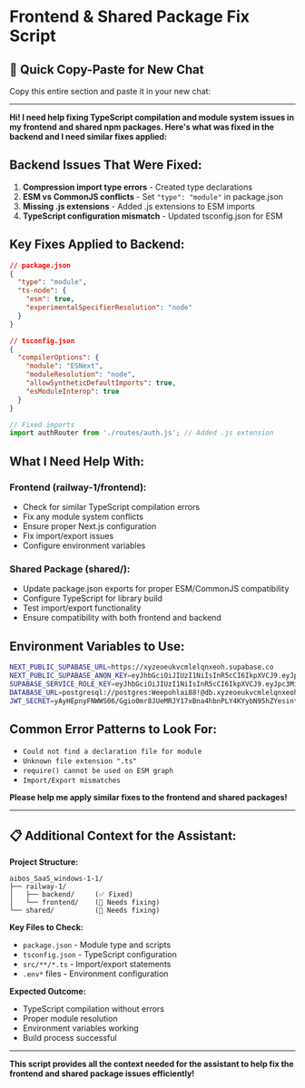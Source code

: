 # Frontend & Shared Package Fix Script

## 🚀 **Quick Copy-Paste for New Chat**

Copy this entire section and paste it in your new chat:

---

**Hi! I need help fixing TypeScript compilation and module system issues in my frontend and shared npm packages. Here's what was fixed in the backend and I need similar fixes applied:**

## **Backend Issues That Were Fixed:**

1. **Compression import type errors** - Created type declarations
2. **ESM vs CommonJS conflicts** - Set `"type": "module"` in package.json
3. **Missing .js extensions** - Added .js extensions to ESM imports
4. **TypeScript configuration mismatch** - Updated tsconfig.json for ESM

## **Key Fixes Applied to Backend:**

```json
// package.json
{
  "type": "module",
  "ts-node": {
    "esm": true,
    "experimentalSpecifierResolution": "node"
  }
}
```

```json
// tsconfig.json
{
  "compilerOptions": {
    "module": "ESNext",
    "moduleResolution": "node",
    "allowSyntheticDefaultImports": true,
    "esModuleInterop": true
  }
}
```

```typescript
// Fixed imports
import authRouter from './routes/auth.js'; // Added .js extension
```

## **What I Need Help With:**

### **Frontend (railway-1/frontend):**

- Check for similar TypeScript compilation errors
- Fix any module system conflicts
- Ensure proper Next.js configuration
- Fix import/export issues
- Configure environment variables

### **Shared Package (shared/):**

- Update package.json exports for proper ESM/CommonJS compatibility
- Configure TypeScript for library build
- Test import/export functionality
- Ensure compatibility with both frontend and backend

## **Environment Variables to Use:**

```bash
NEXT_PUBLIC_SUPABASE_URL=https://xyzeoeukvcmlelqnxeoh.supabase.co
NEXT_PUBLIC_SUPABASE_ANON_KEY=eyJhbGciOiJIUzI1NiIsInR5cCI6IkpXVCJ9.eyJpc3MiOiJzdXBhYmFzZSIsInJlZiI6Inh5emVvZXVrdmNtbGVscW54ZW9oIiwicm9sZSI6ImFubm4iLCJpYXQiOjE3NTE1OTUyMTEsImV4cCI6MjA2NzE3MTIxMX0.96FSIBHriOpD92riU992Z469cRP5A_kE54vxnldp2QE
SUPABASE_SERVICE_ROLE_KEY=eyJhbGciOiJIUzI1NiIsInR5cCI6IkpXVCJ9.eyJpc3MiOiJzdXBhYmFzZSIsInJlZiI6Inh5emVvZXVrdmNtbGVscW54ZW9oIiwicm9sZSI6ImFubm4iLCJpYXQiOjE3NTE1OTUyMTEsImV4cCI6MjA2NzE3MTIxMX0.96FSIBHriOpD92riU992Z469cRP5A_kE54vxnldp2QE
DATABASE_URL=postgresql://postgres:Weepohlai88!@db.xyzeoeukvcmlelqnxeoh.supabase.co:5432/postgres
JWT_SECRET=yAyHEpnyFNWWS06/Ggio0mr8JUeMRJY17xBna4hbnPLY4KYybN95hZYesint5sQ33+XKvJJbl4vWJl82YBHKjQ==
```

## **Common Error Patterns to Look For:**

- `Could not find a declaration file for module`
- `Unknown file extension ".ts"`
- `require() cannot be used on ESM graph`
- `Import/Export mismatches`

**Please help me apply similar fixes to the frontend and shared packages!**

---

## 📋 **Additional Context for the Assistant:**

**Project Structure:**

```
aibos_SaaS_windows-1-1/
├── railway-1/
│   ├── backend/     (✅ Fixed)
│   └── frontend/    (🔧 Needs fixing)
└── shared/          (🔧 Needs fixing)
```

**Key Files to Check:**

- `package.json` - Module type and scripts
- `tsconfig.json` - TypeScript configuration
- `src/**/*.ts` - Import/export statements
- `.env*` files - Environment configuration

**Expected Outcome:**

- TypeScript compilation without errors
- Proper module resolution
- Environment variables working
- Build process successful

---

**This script provides all the context needed for the assistant to help fix the frontend and shared package issues efficiently!**
